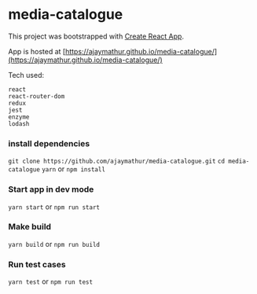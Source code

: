 # media-catalogue

This project was bootstrapped with [Create React App](https://github.com/facebookincubator/create-react-app).

App is hosted at [https://ajaymathur.github.io/media-catalogue/](https://ajaymathur.github.io/media-catalogue/)

Tech used:

    react
    react-router-dom
    redux
    jest
    enzyme
    lodash   

### install dependencies

`git clone https://github.com/ajaymathur/media-catalogue.git`
`cd media-catalogue`
`yarn` or `npm install`
 
### Start app in dev mode
    
`yarn start` or `npm run start`
  
### Make build
    
`yarn build` or `npm run build`

### Run test cases

`yarn test` or `npm run test`
